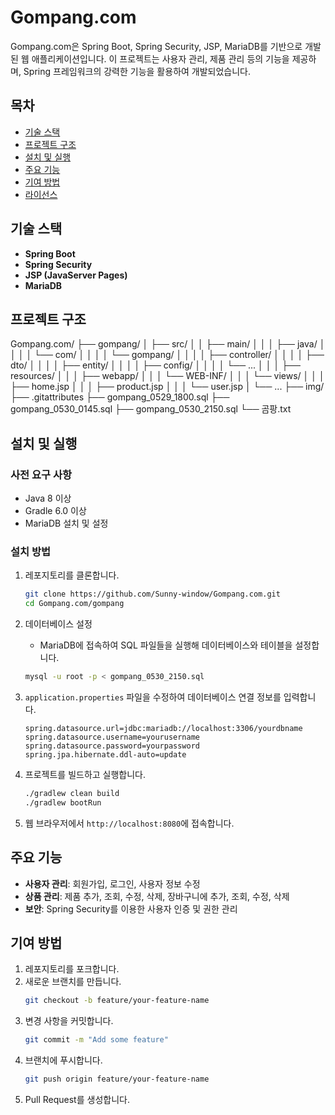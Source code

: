 # Gompang.com

Gompang.com은 Spring Boot, Spring Security, JSP, MariaDB를 기반으로 개발된 웹 애플리케이션입니다. 이 프로젝트는 사용자 관리, 제품 관리 등의 기능을 제공하며, Spring 프레임워크의 강력한 기능을 활용하여 개발되었습니다.

## 목차
- [기술 스택](#기술-스택)
- [프로젝트 구조](#프로젝트-구조)
- [설치 및 실행](#설치-및-실행)
- [주요 기능](#주요-기능)
- [기여 방법](#기여-방법)
- [라이선스](#라이선스)

## 기술 스택
- **Spring Boot**
- **Spring Security**
- **JSP (JavaServer Pages)**
- **MariaDB**

## 프로젝트 구조
Gompang.com/
├── gompang/
│ ├── src/
│ │ ├── main/
│ │ │ ├── java/
│ │ │ │ └── com/
│ │ │ │ └── gompang/
│ │ │ │ ├── controller/
│ │ │ │ ├── dto/
│ │ │ │ ├── entity/
│ │ │ │ ├── config/
│ │ │ │ └── ...
│ │ │ ├── resources/
│ │ │ ├── webapp/
│ │ │ └── WEB-INF/
│ │ │ └── views/
│ │ │ ├── home.jsp
│ │ │ ├── product.jsp
│ │ │ └── user.jsp
│ └── ...
├── img/
├── .gitattributes
├── gompang_0529_1800.sql
├── gompang_0530_0145.sql
├── gompang_0530_2150.sql
└── 곰팡.txt

## 설치 및 실행

### 사전 요구 사항
- Java 8 이상
- Gradle 6.0 이상
- MariaDB 설치 및 설정

### 설치 방법
1. 레포지토리를 클론합니다.
    ```sh
    git clone https://github.com/Sunny-window/Gompang.com.git
    cd Gompang.com/gompang
    ```

2. 데이터베이스 설정
    - MariaDB에 접속하여 SQL 파일들을 실행해 데이터베이스와 테이블을 설정합니다.
    ```sh
    mysql -u root -p < gompang_0530_2150.sql
    ```

3. `application.properties` 파일을 수정하여 데이터베이스 연결 정보를 입력합니다.
    ```properties
    spring.datasource.url=jdbc:mariadb://localhost:3306/yourdbname
    spring.datasource.username=yourusername
    spring.datasource.password=yourpassword
    spring.jpa.hibernate.ddl-auto=update
    ```

4. 프로젝트를 빌드하고 실행합니다.
    ```sh
    ./gradlew clean build
    ./gradlew bootRun
    ```

5. 웹 브라우저에서 `http://localhost:8080`에 접속합니다.

## 주요 기능
- **사용자 관리**: 회원가입, 로그인, 사용자 정보 수정
- **상품 관리**: 제품 추가, 조회, 수정, 삭제, 장바구니에 추가, 조회, 수정, 삭제
- **보안**: Spring Security를 이용한 사용자 인증 및 권한 관리

## 기여 방법
1. 레포지토리를 포크합니다.
2. 새로운 브랜치를 만듭니다.
    ```sh
    git checkout -b feature/your-feature-name
    ```
3. 변경 사항을 커밋합니다.
    ```sh
    git commit -m "Add some feature"
    ```
4. 브랜치에 푸시합니다.
    ```sh
    git push origin feature/your-feature-name
    ```
5. Pull Request를 생성합니다.
